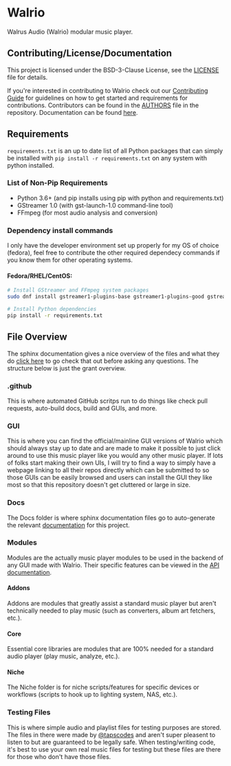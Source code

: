 # Walrio
Walrus Audio (Walrio) modular music player.

## Contributing/License/Documentation
This project is licensed under the BSD-3-Clause License, see the [LICENSE](LICENSE) file for details. 

If you're interested in contributing to Walrio check out our [Contributing Guide](CONTRIBUTING.md) for guidelines on how to get started and requirements for contributions. Contributors can be found in the [AUTHORS](AUTHORS) file in the repository. Documentation can be found [here](https://tapsoss.github.io/Walrio/api/).

## Requirements
`requirements.txt` is an up to date list of all Python packages that can simply be installed with `pip install -r requirements.txt` on any system with python installed.

### List of Non-Pip Requirements
- Python 3.6+ (and pip installs using pip with python and requirements.txt)
- GStreamer 1.0 (with gst-launch-1.0 command-line tool)
- FFmpeg (for most audio analysis and conversion)

### Dependency install commands
I only have the developer environment set up properly for my OS of choice (fedora), feel free to contribute the other required dependecy commands if you know them for other operating systems.

#### Fedora/RHEL/CentOS:
```bash
# Install GStreamer and FFmpeg system packages
sudo dnf install gstreamer1-plugins-base gstreamer1-plugins-good gstreamer1-plugins-ugly gstreamer1-tools ffmpeg

# Install Python dependencies
pip install -r requirements.txt
```

## File Overview
The sphinx documentation gives a nice overview of the files and what they do [click here](https://tapsoss.github.io/Walrio/api/index.html#module-overview) to go check that out before asking any questions. The structure below is just the grant overview.

### .github
This is where automated GitHub scritps run to do things like check pull requests, auto-build docs, build and GUIs, and more.

### GUI
This is where you can find the official/mainline GUI versions of Walrio which should always stay up to date and are made to make it possible to just click around to use this music player like you would any other music player. If lots of folks start making their own UIs, I will try to find a way to simply have a webpage linking to all their repos directly which can be submitted to so those GUIs can be easily browsed and users can install the GUI they like most so that this repository doesn't get cluttered or large in size.

### Docs
The Docs folder is where sphinx documentation files go to auto-generate the relevant [documentation](https://tapsoss.github.io/Walrio/) for this project.

### Modules
Modules are the actually music player modules to be used in the backend of any GUI made with Walrio. Their specific features can be viewed in the [API documentation](https://tapsoss.github.io/Walrio/api/index.html).

#### Addons
Addons are modules that greatly assist a standard music player but aren't technically needed to play music (such as converters, album art fetchers, etc.).

#### Core
Essential core libraries are modules that are 100% needed for a standard audio player (play music, analyze, etc.).

#### Niche
The Niche folder is for niche scripts/features for specific devices or workflows (scripts to hook up to lighting system, NAS, etc.).

### Testing Files
This is where simple audio and playlist files for testing purposes are stored. The files in there were made by [@tapscodes](https://github.com/tapscodes) and aren't super pleasent to listen to but are guaranteed to be legally safe. When testing/writing code, it's best to use your own real music files for testing but these files are there for those who don't have those files.